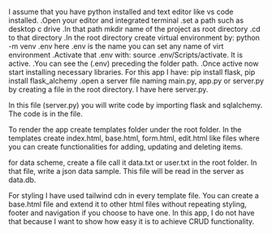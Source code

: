 <!-- Step by step guide to Flask web app -->

I assume that you have python installed and text editor like vs code installed.
.Open your editor and integrated terminal
.set a path such as desktop c drive
.In that path mkdir name of the project as root directory
.cd to that directory
.In the root directory create virtual environment by:
python -m venv .env here .env is the name you can set any name of virt environment
.Activate that .env with: source .env/Scripts/activate. It is active.
.You can see the (.env) preceding the folder path.
.Once active now start installing necessary libraries. For this app I have:
pip install flask, pip install flask_alchemy
.open a server file naming main.py, app.py or server.py by creating a file in the
root directory. I have here server.py.

In this file (server.py) you will write code by importing flask and sqlalchemy. The
code is in the file.

To render the app create templates folder under the root folder. In the templates
create index.html, base.html, form.html, edit.html like files where you can create
functionalities for adding, updating and deleting items.

for data scheme, create a file call it data.txt or user.txt in the root folder.
In that file, write a json data sample. This file will be read in the server as data.db.

For styling I have used tailwind cdn in every template file. You can create a base.html file and extend it to other html files without repeating styling, footer and navigation if you choose to have one. In this app, I do not have that because I want
to show how easy it is to achieve CRUD functionality.
